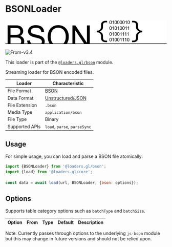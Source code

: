 # BSONLoader

![bson-logo](../../../images/logos/bson-logo.png)

<p class="badges">
  <img src="https://img.shields.io/badge/From-v3.4-blue.svg?style=flat-square" alt="From-v3.4" />
</p>

This loader is part of the [`@loaders.gl/bson`](/docs/modules/bson) module.

Streaming loader for BSON encoded files.

| Loader         | Characteristic                                          |
| -------------- | ------------------------------------------------------- |
| File Format    | [BSON](/docs/modules/bson/formats/bson)                 |
| Data Format    | [Unstructured/JSON](/docs/specifications/category-json) |
| File Extension | `.bson`                                                 |
| Media Type     | `application/bson`                                      |
| File Type      | Binary                                                  |
| Supported APIs | `load`, `parse`, `parseSync`                            |

## Usage

For simple usage, you can load and parse a BSON file atomically:

```js
import {BSONLoader} from '@loaders.gl/bson';
import {load} from '@loaders.gl/core';

const data = await load(url, BSONLoader, {bson: options});
```


## Options

Supports table category options such as `batchType` and `batchSize`.

| Option | From | Type | Default | Description |
| ------ | ---- | ---- | ------- | ----------- |

Note: Currently passes through options to the underlying `js-bson` module 
but this may change in future versions and should not be relied upon.
